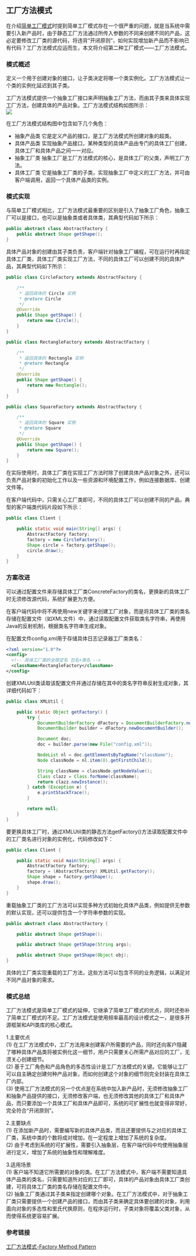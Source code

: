 ## 工厂方法模式

在介绍[简单工厂模式](https://blog.csdn.net/weixin_36759405/article/details/84329850)时提到简单工厂模式存在一个很严重的问题，就是当系统中需要引入新产品时，由于静态工厂方法通过所传入参数的不同来创建不同的产品，这必定要修改工厂类的源代码，将违背“开闭原则”，如何实现增加新产品而不影响已有代码？工厂方法模式应运而生，本文将介绍第二种工厂模式——工厂方法模式。

### 模式概述

定义一个用于创建对象的接口，让子类决定将哪一个类实例化。工厂方法模式让一个类的实例化延迟到其子类。

工厂方法模式提供一个抽象工厂接口来声明抽象工厂方法，而由其子类来具体实现工厂方法，创建具体的产品对象。工厂方法模式结构如图所示：<br/>
![](src/main/resources/image/工厂方法模式结构图.png)

在工厂方法模式结构图中包含如下几个角色：
* 抽象产品类 它是定义产品的接口，是工厂方法模式所创建对象的超类。
* 具体产品类 实现抽象产品接口，某种类型的具体产品由专门的具体工厂创建，具体工厂和具体产品之间一一对应。
* 抽象工厂类 抽象工厂是工厂方法模式的核心，是具体工厂的父类，声明工厂方法。
* 具体工厂类 它是抽象工厂类的子类，实现抽象工厂中定义的工厂方法，并可由客户端调用，返回一个具体产品类的实例。

### 模式实现

与简单工厂模式相比，工厂方法模式最重要的区别是引入了抽象工厂角色，抽象工厂可以是接口，也可以是抽象类或者具体类，其典型代码如下所示：
```java
public abstract class AbstractFactory {
    public abstract Shape getShape();
}
```

具体产品对象的创建由其子类负责，客户端针对抽象工厂编程，可在运行时再指定具体工厂类，具体工厂类实现工厂方法，不同的具体工厂可以创建不同的具体产品，其典型代码如下所示：
```java
public class CircleFactory extends AbstractFactory {

    /**
     * 返回具体的 Circle 实例
     * @return Circle
     */
    @Override
    public Shape getShape() {
        return new Circle();
    }
}
```

```java
public class RectangleFactory extends AbstractFactory {

    /**
     * 返回具体的 Rectangle 实例
     * @return Rectangle
     */
    @Override
    public Shape getShape() {
        return new Rectangle();
    }
}
```

```java
public class SquareFactory extends AbstractFactory {

    /**
     * 返回具体的 Square 实例
     * @return Square
     */
    @Override
    public Shape getShape() {
        return new Square();
    }
}
```

在实际使用时，具体工厂类在实现工厂方法时除了创建具体产品对象之外，还可以负责产品对象的初始化工作以及一些资源和环境配置工作，例如连接数据库、创建文件等。

在客户端代码中，只需关心工厂类即可，不同的具体工厂可以创建不同的产品，典型的客户端类代码片段如下所示：
```java
public class Client {

    public static void main(String[] args) {
        AbstractFactory factory;
        factory = new CircleFactory();
        Shape circle = factory.getShape();
        circle.draw();
    }
}
```

### 方案改进

可以通过配置文件来存储具体工厂类ConcreteFactory的类名，更换新的具体工厂时无须修改源代码，系统扩展更为方便。

在客户端代码中将不再使用new关键字来创建工厂对象，而是将具体工厂类的类名存储在配置文件（如XML文件）中，通过读取配置文件获取类名字符串，再使用Java的反射机制，根据类名字符串生成对象。

在配置文件config.xml用于存储具体日志记录器工厂类类名：
```xml
<?xml version="1.0"?>
<config>
  <!-- 具体工厂类的全限定名 包名+类名 -->
  <className>RectangleFactory</className>
</config>
```

创建XMLUtil类读取该配置文件并通过存储在其中的类名字符串反射生成对象，其详细代码如下：
```java
public class XMLUtil {

    public static Object getFactory() {
        try {
            DocumentBuilderFactory dFactory = DocumentBuilderFactory.newInstance();
            DocumentBuilder builder = dFactory.newDocumentBuilder();

            Document doc;
            doc = builder.parse(new File("config.xml"));

            NodeList nl = doc.getElementsByTagName("className");
            Node classNode = nl.item(0).getFirstChild();

            String className = classNode.getNodeValue();
            Class clazz = Class.forName(className);
            return clazz.newInstance();
        } catch (Exception e) {
            e.printStackTrace();
        }

        return null;
    }
}
```

要更换具体工厂时，通过XMLUtil类的静态方法getFactory()方法读取配置文件中的工厂类名进行对象的实例化，代码修改如下：

```java
public class Client {

    public static void main(String[] args) {
        AbstractFactory factory;
        factory = (AbstractFactory) XMLUtil.getFactory();
        Shape shape = factory.getShape();
        shape.draw();
    }
}
```

重载抽象工厂类的工厂方法可以实现多种方式初始化具体产品类，例如提供无参数的默认实现，还可以提供包含一个字符串参数的实现。

```java
public abstract class AbstractFactory {

    public abstract Shape getShape();

    public abstract Shape getShape(String args);

    public abstract Shape getShape(Object obj);
}
```

具体的工厂类实现重载的工厂方法，这些方法可以包含不同的业务逻辑，以满足对不同产品对象的需求。

### 模式总结

工厂方法模式是简单工厂模式的延伸，它继承了简单工厂模式的优点，同时还弥补了简单工厂模式的不足。工厂方法模式是使用频率最高的设计模式之一，是很多开源框架和API类库的核心模式。

1.主要优点<br/>
(1) 在工厂方法模式中，工厂方法用来创建客户所需要的产品，同时还向客户隐藏了哪种具体产品类将被实例化这一细节，用户只需要关心所需产品对应的工厂，无须关心创建细节。<br/>
(2) 基于工厂角色和产品角色的多态性设计是工厂方法模式的关键。它能够让工厂可以自主确定创建何种产品对象，而如何创建这个对象的细节则完全封装在具体工厂内部。<br/>
(3) 使用工厂方法模式的另一个优点是在系统中加入新产品时，无须修改抽象工厂和抽象产品提供的接口，无须修改客户端，也无须修改其他的具体工厂和具体产品，而只要添加一个具体工厂和具体产品即可，系统的可扩展性也就变得非常好，完全符合“开闭原则”。

2.主要缺点<br/>
(1) 在添加新产品时，需要编写新的具体产品类，而且还要提供与之对应的具体工厂类，系统中类的个数将成对增加，在一定程度上增加了系统的复杂度。<br/>
(2) 由于考虑到系统的可扩展性，需要引入抽象层，在客户端代码中均使用抽象层进行定义，增加了系统的抽象性和理解难度。

3.适用场景<br/>
(1) 客户端不知道它所需要的对象的类。在工厂方法模式中，客户端不需要知道具体产品类的类名，只需要知道所对应的工厂即可，具体的产品对象由具体工厂类创建，可将具体工厂类的类名存储在配置文件中。<br/>
(2) 抽象工厂类通过其子类来指定创建哪个对象。在工厂方法模式中，对于抽象工厂类只需要提供一个创建产品的接口，而由其子类来确定具体要创建的对象，利用面向对象的多态性和里氏代换原则，在程序运行时，子类对象将覆盖父类对象，从而使得系统更容易扩展。

### 参考链接
[工厂方法模式-Factory Method Pattern](https://gof.quanke.name/%E5%B7%A5%E5%8E%82%E6%96%B9%E6%B3%95%E6%A8%A1%E5%BC%8F-Factory%20Method%20Pattern.html)
